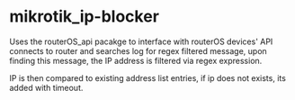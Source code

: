 # mikrotik_ip-blocker

Uses the routerOS_api pacakge to interface with routerOS devices' API
connects to router and searches log for regex filtered message, upon finding this message, the IP address is filtered via regex expression. 

IP is then compared to existing address list entries, if ip does not exists, its added with timeout.
